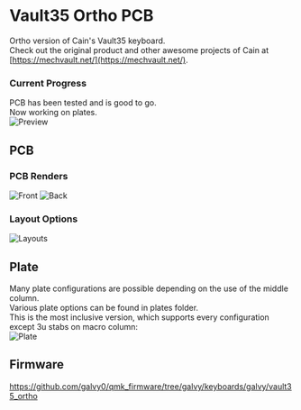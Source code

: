 # Vault35 Ortho PCB
Ortho version of Cain's Vault35 keyboard.  
Check out the original product and other awesome projects of Cain at [https://mechvault.net/](https://mechvault.net/).  

### Current Progress
PCB has been tested and is good to go.  
Now working on plates.  
![Preview](https://github.com/galvy0/vault35_ortho/blob/main/images/vault35_ortho_preview.jpg)

## PCB
### PCB Renders
![Front](https://github.com/galvy0/vault35_ortho/blob/main/images/vault35_ortho_pcb_front.png)
![Back](https://github.com/galvy0/vault35_ortho/blob/main/images/vault35_ortho_pcb_back.png)

### Layout Options
![Layouts](https://github.com/galvy0/vault35_ortho/blob/main/images/vault35_ortho_layout.png)

## Plate
Many plate configurations are possible depending on the use of the middle column.  
Various plate options can be found in plates folder.  
This is the most inclusive version, which supports every configuration except 3u stabs on macro column:  
![Plate](https://github.com/galvy0/vault35_ortho/blob/main/images/vault35_ortho_plate_universal.png)

## Firmware
https://github.com/galvy0/qmk_firmware/tree/galvy/keyboards/galvy/vault35_ortho
